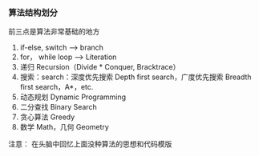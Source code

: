### 算法结构划分



前三点是算法非常基础的地方

1. if-else, switch --> branch
2. for， while loop --> Literation
3. 递归 Recursion（Divide * Conquer, Bracktrace）
4. 搜索：search：深度优先搜索 Depth first search，广度优先搜索 Breadth first search，A*，etc.
5. 动态规划 Dynamic Programming
6. 二分查找 Binary Search
7. 贪心算法 Greedy
8. 数学 Math，几何 Geometry





注意： 在头脑中回忆上面没种算法的思想和代码模版



